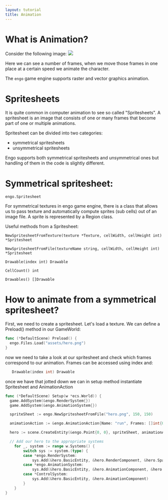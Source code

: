 ```yaml
---
layout: tutorial
title: Animation
---
```

# What is Animation?

Consider the following image:
![](http://www.angryanimator.com/tut/pic/002_walkcycle/wlk01.gif)

Here we can see a number of frames, when we move those frames in one place at a certain speed we animate the character.

The `engo` game engine supports raster and vector graphics animation.

# Spritesheets

It is quite common in computer animation to see so called "Spritesheets". A spritesheet is an image that consists of one or many frames that become part of one or multiple animations.

Spritesheet can be divided into two categories:
- symmetrical spritesheets
- unsymmetrical spritesheets

Engo supports both symmetrical spritesheets and unsymmetrical ones but handling of them in the code is slightly different.

# Symmetrical spritesheet:

```
engo.Spritesheet
```

For symmetrical textures in engo game engine, there is a class that allows us to pass texture and automatically compute sprites (sub cells) out of an image file. A sprite is represented by a Region class.

Useful methods from a Spritesheet:

```
NewSpritesheetFromTexture(texture *Texture, cellWidth, cellHeight int) *Spritesheet

NewSpritesheetFromFile(textureName string, cellWidth, cellHeight int) *Spritesheet

Drawable(index int) Drawable

CellCount() int

Drawables() []Drawable
```

# How to animate from a symmetrical spritesheet?

First, we need to create a spritesheet. Let's load a texture. We can define a Preload() method in our GameWorld:

```go
func (*DefaultScene) Preload() {
  engo.Files.Load("assets/hero.png")
}
```

now we need to take a look at our spritesheet and check which frames correspond to our animation. Frames can be accessed using index and:

```go
   Drawable(index int) Drawable
```

once we have that jotted down we can in setup method instantiate Spritesheet and AnimationAction

```go
func (*DefaultScene) Setup(w *ecs.World)) {
  game.AddSystem(&engo.RenderSystem{})
  game.AddSystem(&engo.AnimationSystem{})

  spriteSheet := engo.NewSpritesheetFromFile("hero.png", 150, 150)

  animationAction := &engo.AnimationAction{Name: "run", Frames: []int{0, 1, 2, 3, 4, 5, 6, 7, 8, 9, 10}}

  hero := scene.CreateEntity(&engo.Point{0, 0}, spriteSheet, animationAction)

  // Add our hero to the appropriate systems
  	for _, system := range w.Systems() {
  		switch sys := system.(type) {
  		case *engo.RenderSystem:
  			sys.Add(&hero.BasicEntity, &hero.RenderComponent, &hero.SpaceComponent)
  		case *engo.AnimationSystem:
  			sys.Add(&hero.BasicEntity, &hero.AnimationComponent, &hero.RenderComponent)
  		case *ControlSystem:
  			sys.Add(&hero.BasicEntity, &hero.AnimationComponent)
  		}
  	}
}
```
